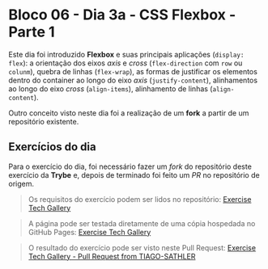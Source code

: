 # Bloco 06 - Dia 3a - CSS Flexbox - Parte 1

Este dia foi introduzido **Flexbox** e suas principais aplicações (`display: flex`): a orientação dos eixos *axis* e *cross* (`flex-direction` com `row` ou `colunm`), quebra de linhas (`flex-wrap`), as formas de justificar os elementos dentro do container ao longo do eixo *axis* (`justify-content`), alinhamentos ao longo do eixo *cross* (`align-items`), alinhamento de linhas (`align-content`).

Outro conceito visto neste dia foi a realização de um **fork** a partir de um repositório existente. 

## Exercícios do dia
Para o exercício do dia, foi necessário fazer um *fork* do repositório deste exercício da **Trybe** e, depois de terminado foi feito um *PR* no repositório de origem.

> Os requisitos do exercício podem ser lidos no repositório: [Exercise Tech Gallery](https://github.com/tryber/exercise-tech-gallery)

> A página pode ser testada diretamente de uma cópia hospedada no GitHub Pages: [Exercise Tech Gallery](https://tiagosathler.github.io/exercises/exercise-tech-gallery/tech-gallery.html)

> O resultado do exercício pode ser visto neste Pull Request: [Exercise Tech Gallery - Pull Request from TIAGO-SATHLER](https://github.com/tryber/exercise-tech-gallery/pull/150)
